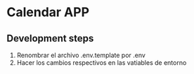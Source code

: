 # Calendar APP

## Development steps

1. Renombrar el archivo .env.template por .env 
2. Hacer los cambios respectivos en las vatiables de entorno